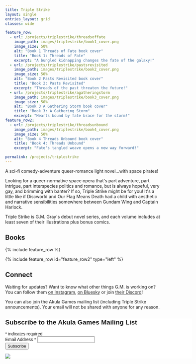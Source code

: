 ```yaml
---
title: Triple Strike
layout: single
entries_layout: grid
classes: wide

feature_row:
  - url: /projects/triplestrike/threadsoffate
    image_path: images/triplestrike/book1_cover.png
    image_size: 50%
    alt: "Book 1 Threads of Fate book cover"
    title: "Book 1: Threads of Fate"
    excerpt: "A bungled kidnapping changes the fate of the galaxy!"
  - url: /projects/triplestrike/pastsrevisited
    image_path: images/triplestrike/book2_cover.png
    image_size: 50%
    alt: "Book 2 Pasts Revisited book cover"
    title: "Book 2: Pasts Revisited"
    excerpt: "Threads of the past threaten the future!"
  - url: /projects/triplestrike/agatheringstorm
    image_path: images/triplestrike/book3_cover.png
    image_size: 50%
    alt: "Book 3 A Gathering Storm book cover"
    title: "Book 3: A Gathering Storm"
    excerpt: "Hearts bound by fate brace for the storm!"
feature_row2:
  - url: /projects/triplestrike/threadsunbound
    image_path: images/triplestrike/book4_cover.png
    image_size: 50%
    alt: "Book 4 Threads Unbound book cover"
    title: "Book 4: Threads Unbound"
    excerpt: "Fate's tangled weave opens a new way forward!"	

permalink: /projects/triplestrike
---
```


 A sci-fi comedy-adventure queer-romance light novel...with space pirates! 
 
 Looking for a queer-normative space opera that's part adventure, part intrigue, part interspecies politics and romance, but is always hopeful, very gay, and brimming with banter? If so, Triple Strike might be for you! It's a little like if Discworld and Our Flag Means Death had a child with aesthetic and narrative sensibilities somewhere between Gundam Wing and Captain Harlock. 
 
 Triple Strike is G.M. Gray's debut novel series, and each volume includes at least seven of their illustrations plus bonus comics.
 
## Books

{% include feature_row %}

{% include feature_row id="feature_row2" type="left" %}

## Connect

Waiting for updates? Want to know what other things G.M. is working on? You can follow them [on Instagram](https://www.instagram.com/gmgraywriting/), [on Bluesky](https://bsky.app/profile/gmgray.bsky.social) or join [their Discord](https://discord.com/invite/HtDtVqtZB2)!

You can also join the Akula Games mailing list (including Triple Strike announcements). Your email will not be shared with anyone for any reason.

<!-- Begin Mailchimp Signup Form -->
<link href="//cdn-images.mailchimp.com/embedcode/classic-071822.css" rel="stylesheet" type="text/css">
<style type="text/css">
	#mc_embed_signup{background:#fff; clear:left; font:14px Helvetica,Arial,sans-serif;  width:600px;}
	/* Add your own Mailchimp form style overrides in your site stylesheet or in this style block.
	   We recommend moving this block and the preceding CSS link to the HEAD of your HTML file. */
</style>
<div id="mc_embed_signup">
<form action="https://akula-games.us9.list-manage.com/subscribe/post?u=1c528d2ea1f82d40a250c6b13&amp;id=b910edc5c9&amp;f_id=007307e1f0" method="post" id="mc-embedded-subscribe-form" name="mc-embedded-subscribe-form" class="validate" target="_blank" novalidate>
    <div id="mc_embed_signup_scroll">
	<h2>Subscribe to the Akula Games Mailing List</h2>
<div class="indicates-required"><span class="asterisk">*</span> indicates required</div>
<div class="mc-field-group">
	<label for="mce-EMAIL">Email Address  <span class="asterisk">*</span>
</label>
	<input type="email" value="" name="EMAIL" class="required email" id="mce-EMAIL">
	<span id="mce-EMAIL-HELPERTEXT" class="helper_text"></span>
</div>
	<div id="mce-responses" class="clear foot">
		<div class="response" id="mce-error-response" style="display:none"></div>
		<div class="response" id="mce-success-response" style="display:none"></div>
	</div>    <!-- real people should not fill this in and expect good things - do not remove this or risk form bot signups-->
    <div style="position: absolute; left: -5000px;" aria-hidden="true"><input type="text" name="b_1c528d2ea1f82d40a250c6b13_b910edc5c9" tabindex="-1" value=""></div>
        <div class="optionalParent">
            <div class="clear foot">
                <input type="submit" value="Subscribe" name="subscribe" id="mc-embedded-subscribe" class="button">
                <p class="brandingLogo"><a href="http://eepurl.com/h8umgX" title="Mailchimp - email marketing made easy and fun"><img src="https://eep.io/mc-cdn-images/template_images/branding_logo_text_dark_dtp.svg"></a></p>
            </div>
        </div>
    </div>
</form>
</div>
<script type='text/javascript' src='//s3.amazonaws.com/downloads.mailchimp.com/js/mc-validate.js'></script><script type='text/javascript'>(function($) {window.fnames = new Array(); window.ftypes = new Array();fnames[0]='EMAIL';ftypes[0]='email';fnames[1]='FNAME';ftypes[1]='text';fnames[2]='LNAME';ftypes[2]='text';fnames[3]='ADDRESS';ftypes[3]='address';fnames[4]='PHONE';ftypes[4]='phone';fnames[5]='BIRTHDAY';ftypes[5]='birthday';}(jQuery));var $mcj = jQuery.noConflict(true);</script>
<!--End mc_embed_signup-->